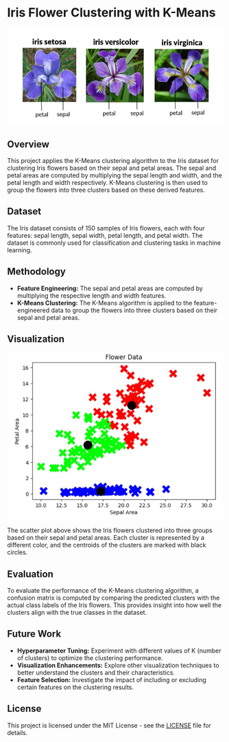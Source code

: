 # Iris Flower Clustering with K-Means

![Iris Flowers](https://github.com/ArthreyaK/K-Means-Algorithm-on-IRIS-dataset/blob/main/iris%20flower.png)

## Overview

This project applies the K-Means clustering algorithm to the Iris dataset for clustering Iris flowers based on their sepal and petal areas. The sepal and petal areas are computed by multiplying the sepal length and width, and the petal length and width respectively. K-Means clustering is then used to group the flowers into three clusters based on these derived features.

## Dataset

The Iris dataset consists of 150 samples of Iris flowers, each with four features: sepal length, sepal width, petal length, and petal width. The dataset is commonly used for classification and clustering tasks in machine learning.

## Methodology

- **Feature Engineering:** The sepal and petal areas are computed by multiplying the respective length and width features.
- **K-Means Clustering:** The K-Means algorithm is applied to the feature-engineered data to group the flowers into three clusters based on their sepal and petal areas.

## Visualization

![Clustered Iris Flowers](https://github.com/ArthreyaK/K-Means-Algorithm-on-IRIS-dataset/blob/main/Cluster%20Iris.jpg)

The scatter plot above shows the Iris flowers clustered into three groups based on their sepal and petal areas. Each cluster is represented by a different color, and the centroids of the clusters are marked with black circles.

## Evaluation

To evaluate the performance of the K-Means clustering algorithm, a confusion matrix is computed by comparing the predicted clusters with the actual class labels of the Iris flowers. This provides insight into how well the clusters align with the true classes in the dataset.

## Future Work

- **Hyperparameter Tuning:** Experiment with different values of K (number of clusters) to optimize the clustering performance.
- **Visualization Enhancements:** Explore other visualization techniques to better understand the clusters and their characteristics.
- **Feature Selection:** Investigate the impact of including or excluding certain features on the clustering results.


## License

This project is licensed under the MIT License - see the [LICENSE](LICENSE) file for details.

